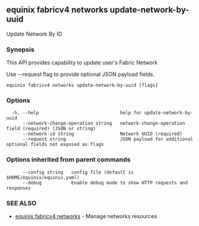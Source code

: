 ## equinix fabricv4 networks update-network-by-uuid

Update Network By ID

### Synopsis

This API provides capability to update user's Fabric Network

Use --request flag to provide optional JSON payload fields.

```
equinix fabricv4 networks update-network-by-uuid [flags]
```

### Options

```
  -h, --help                              help for update-network-by-uuid
      --network-change-operation string   network-change-operation field (required) (JSON or string)
      --network-id string                 Network UUID (required)
      --request string                    JSON payload for additional optional fields not exposed as flags
```

### Options inherited from parent commands

```
      --config string   config file (default is $HOME/equinix/equinix.yaml)
      --debug           Enable debug mode to show HTTP requests and responses
```

### SEE ALSO

* [equinix fabricv4 networks](equinix_fabricv4_networks.md)	 - Manage networks resources

